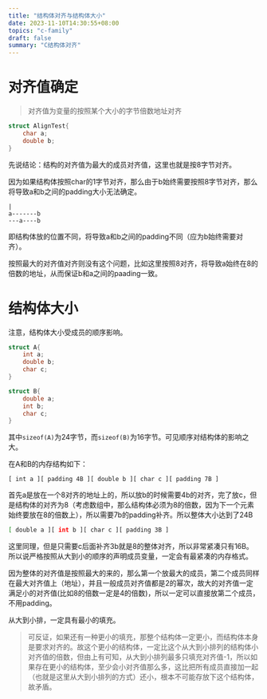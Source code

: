 ```yaml
---
title: "结构体对齐与结构体大小"
date: 2023-11-10T14:30:55+08:00
topics: "c-family"
draft: false
summary: "C结构体对齐"
---
```


# 对齐值确定

> 对齐值为变量的按照某个大小的字节倍数地址对齐

```cpp
struct AlignTest{
    char a;
    double b;
} 
```

先说结论：结构的对齐值为最大的成员对齐值，这里也就是按8字节对齐。

因为如果结构体按照char的1字节对齐，那么由于b始终需要按照8字节对齐，那么将导致a和b之间的padding大小无法确定。

```
|
a-------b
---a----b
```

即结构体放的位置不同，将导致a和b之间的padding不同（应为b始终需要对齐）。

按照最大的对齐值对齐则没有这个问题，比如这里按照8对齐，将导致a始终在8的倍数的地址，从而保证b和a之间的paading一致。

# 结构体大小

注意，结构体大小受成员的顺序影响。

```cpp
struct A{
    int a;
    double b;
    char c;
}

struct B{
    double a;
    int b;
    char c;
}
```

其中`sizeof(A)`为24字节，而`sizeof(B)`为16字节。可见顺序对结构体的影响之大。

在A和B的内存结构如下：

```shell
[ int a ][ padding 4B ][ double b ][ char c ][ padding 7B ]
```
首先a是放在一个8对齐的地址上的，所以放b的时候需要4b的对齐，完了放c，但是结构体的对齐为8（考虑数组中，那么结构体必须为8的倍数，因为下一个元素始终要放在8的倍数上），所以需要7b的padding补齐。所以整体大小达到了24B

```sh
[ double a ][ int b ][ char c ][ padding 3B ]
```
这里同理，但是只需要c后面补齐3b就是8的整体对齐，所以非常紧凑只有16B。所以说严格按照从大到小的顺序的声明成员变量，一定会有最紧凑的内存格式。

因为整体的对齐值是按照最大的来的，那么第一个放最大的成员，第二个成员同样在最大对齐值上（地址），并且一般成员对齐值都是2的幂次，故大的对齐值一定满足小的对齐值(比如8的倍数一定是4的倍数)，所以一定可以直接放第二个成员，不用padding。

从大到小排，一定具有最小的填充。

> 可反证，如果还有一种更小的填充，那整个结构体一定更小，而结构体本身是要求对齐的。故这个更小的结构体，一定比这个从大到小排列的结构体小对齐值的倍数，但由上有可知，从大到小排列最多只填充对齐值-1，所以如果存在更小的结构体，至少会小对齐值那么多，这比把所有成员直接加一起（也就是这里从大到小排列的方式）还小，根本不可能存放下这个结构体，故矛盾。
